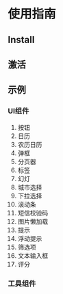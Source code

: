 # 使用指南

## Install

## 激活

## 示例

### UI组件

1. 按钮
2. 日历
3. 农历日历
4. 弹框
5. 分页器
6. 标签
7. 幻灯
8. 城市选择
9. 下拉选择
10. 滚动条
11. 短信校验码
12. 图片懒加载
13. 提示
13. 浮动提示
14. 筛选项
15. 文本输入框
16. 评分

### 工具组件

